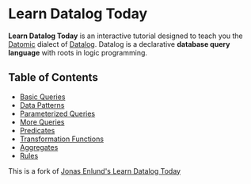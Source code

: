 # Learn Datalog Today

**Learn Datalog Today** is an interactive tutorial designed to teach you the [Datomic](https://datomic.com) dialect of [Datalog](https://en.wikipedia.org/wiki/Datalog). Datalog is a declarative **database query language** with roots in logic programming.

## Table of Contents

- [Basic Queries](/chapter/1)
- [Data Patterns](/chapter/2)
- [Parameterized Queries](/chapter/3)
- [More Queries](/chapter/4)
- [Predicates](/chapter/5)
- [Transformation Functions](/chapter/6)
- [Aggregates](/chapter/7)
- [Rules](/chapter/8)

This is a fork of [Jonas Enlund's Learn Datalog Today](https://github.com/jonase/learndatalogtoday)